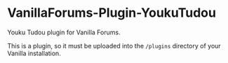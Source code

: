 VanillaForums-Plugin-YoukuTudou
============================

Youku Tudou plugin for Vanilla Forums.

This is a plugin, so it must be uploaded into the `/plugins` directory of your Vanilla installation.
